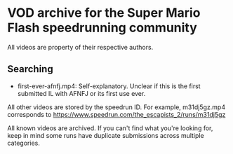 # VOD archive for the Super Mario Flash speedrunning community

All videos are property of their respective authors.

## Searching

- first-ever-afnfj.mp4: Self-explanatory. Unclear if this is the first submitted IL with AFNFJ or its first use ever.

All other videos are stored by the speedrun ID. For example, m31dj5gz.mp4 corresponds to https://www.speedrun.com/the_escapists_2/runs/m31dj5gz

All known videos are archived. If you can't find what you're looking for, keep in mind some runs have duplicate submissions across multiple categories.
